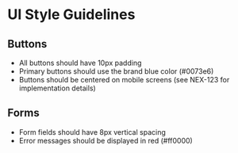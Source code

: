 # UI Style Guidelines

## Buttons
- All buttons should have 10px padding
- Primary buttons should use the brand blue color (#0073e6)
- Buttons should be centered on mobile screens (see NEX-123 for implementation details)

## Forms
- Form fields should have 8px vertical spacing
- Error messages should be displayed in red (#ff0000) 
